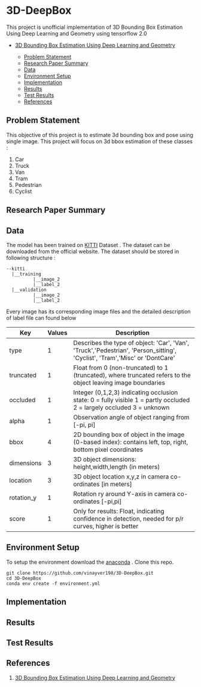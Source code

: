 # 3D-DeepBox 

This project is unofficial implementation of 3D Bounding Box Estimation Using Deep Learning and Geometry using tensorflow 2.0
- [3D Bounding Box Estimation Using Deep Learning and Geometry](#3d-deepbox)

  * [Problem Statement](#problem-statement)
  * [Research Paper Summary](#research-paper-summary)
  * [Data](#data)
  * [Environment Setup](#environment-setup)
  * [Implementation](#implementation)
  * [Results](#results)
  * [Test Results](#test-results)
  * [References](#references)
  
  
## Problem Statement

This objective of this project is to estimate 3d bounding box and pose using single image. This project will focus on 3d bbox estimation of these classes :

 1. Car
 2. Truck
 3. Van
 4. Tram
 5. Pedestrian
 6. Cyclist
 
## Research Paper Summary 


## Data

The model has been trained on [KITTI](http://www.cvlibs.net/datasets/kitti/) Dataset . The dataset can be downloaded from the official website. 
The dataset should be stored in following structure :
```
--kitti
  |__training
          |__image_2          
          |__label_2          
  |__validation
          |__image_2
          |__label_2
 ```
 
 Every image has its corresponding image files and the detailed description of label file can found below 
 
 | Key       	| Values 	| Description                                                                                                           	|
|-----------	|--------	|-----------------------------------------------------------------------------------------------------------------------	|
| type      	| 1      	| Describes the type of object: 'Car', 'Van', 'Truck','Pedestrian', 'Person_sitting', 'Cyclist', 'Tram','Misc' or 'DontCare'  	|
| truncated 	| 1      	| Float from 0 (non-truncated) to 1 (truncated), where truncated refers to the object leaving image boundaries          	|
| occluded  	| 1      	| Integer (0,1,2,3) indicating occlusion state:  0 = fully visible 1 = partly occluded 2 = largely occluded 3 = unknown 	|
| alpha     	| 1      	| Observation angle of object ranging from [-pi, pi]                                                                    	|
| bbox      	| 4      	| 2D bounding box of object in the image (0-based index): contains left, top, right, bottom pixel coordinates           	|
| dimensions  | 3       | 3D object dimensions: height,width,length (in meters) |
| location    | 3       | 3D object location x,y,z in camera co-ordinates [in meters]|
| rotation_y  | 1       | Rotation ry around Y-axis in camera co-ordinates [-pi,pi]|
| score       | 1       | Only for results: Float, indicating confidence in detection, needed for p/r curves, higher is better|

          
## Environment Setup

To setup the environment download the [anaconda](https://www.anaconda.com/) . 
Clone this repo.

```
git clone https://github.com/vinayver198/3D-DeepBox.git
cd 3D-DeepBox
conda env create -f environment.yml
```
## Implementation

## Results
## Test Results
## References

1. [3D Bounding Box Estimation Using Deep Learning and Geometry](https://arxiv.org/pdf/1612.00496v2.pdf)
